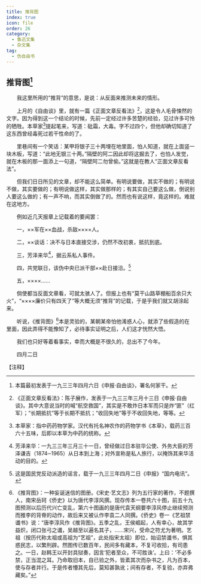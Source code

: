 ```yaml
---
title: 推背图
index: true
icon: file
order: 26
category:
  - 鲁迅文集
  - 杂文集
tag:  
  - 伪自由书
---
```


## 推背图[^①]

　　我这里所用的“推背”的意思，是说：从反面来推测未来的情形。

　　上月的《自由谈》里，就有一篇《正面文章反看法》[^②]，这是令人毛骨悚然的文字。因为得到这一个结论的时候，先前一定经过许多苦楚的经验，见过许多可怜的牺牲。本草家[^③]提起笔来，写道：砒霜，大毒。字不过四个，但他却确切知道了这东西曾经毒死过若干性命的了。

　　里巷间有一个笑话：某甲将银子三十两埋在地里面，怕人知道，就在上面竖一块木板，写道：“此地无银三十两。”隔壁的阿二因此却将这掘去了，也怕人发觉，就在木板的那一面添上一句道，“隔壁阿二勿曾偷。”这就是在教人“正面文章反看法”。

　　但我们日日所见的文章，却不能这么简单。有明说要做，其实不做的；有明说不做，其实要做的；有明说做这样，其实做那样的；有其实自己要这么做，倒说别人要这么做的；有一声不响，而其实倒做了的。然而也有说这样，竟这样的。难就在这地方。

　　例如近几天报章上记载着的要闻罢：

　　一，××军在××血战，杀敌××××人。

　　二，××谈话：决不与日本直接交涉，仍然不改初衷，抵抗到底。

　　三，芳泽来华[^④]，据云系私人事件。

　　四，共党联日，该伪中央已派干部××赴日接洽。[^⑤]

　　五，××××……

　　倘使都当反面文章看，可就太骇人了。但报上也有“莫干山路草棚船百余只大火”，“××××廉价只有四天了”等大概无须“推背”的记载，于是乎我们就又胡涂起来。

　　听说，《推背图》[^⑥]本是灵验的，某朝某帝怕他淆惑人心，就添了些假造的在里面，因此弄得不能豫知了，必待事实证明之后，人们这才恍然大悟。

　　我们也只好等着看事实，幸而大概是不很久的，总出不了今年。

　　四月二日

【注释】

[^①]:本篇最初发表于一九三三年四月六日《申报·自由谈》，署名何家干。

[^②]:《正面文章反看法》：陈子展作，发表于一九三三年三月十三日《申报·自由谈》。其中大意说当时的喊“航空救国”，其实是不敢炸日本军而只是炸“匪”（红军）；“长期抵抗”等于长期不抵抗；“收回失地”等于不收回失地，等等。

[^③]:本草家：指中药药物学家。汉代有托名神农作的药物学书《本草》，载药三百六十五味，后即以本草为中药的统称。

[^④]:芳泽来华：一九三三年三月三十一日，曾经做过日本驻华公使、外务大臣的芳泽谦吉（1874─1965）从日本到上海；对外宣称是私人旅行，以掩饰其来华活动的目的。

[^⑤]:这是国民党反动派造的谣言，载于一九三三年四月二日《申报》“国内电讯”。

[^⑥]:《推背图》：一种妄诞迷信的图册。《宋史·艺文志》列为五行家的著作，不题撰人，南宋岳珂《侨史》以为唐代李淳风撰。现存传本一卷共六十图，前五十九图预测以后历代兴亡变乱，第六十图画的是唐代袁天纲要李淳风停止继续预测而推李的背脊的动作，故后来又被认作李袁二人同撰。《侨史》卷一《艺祖禁谶书》说：“唐李淳风作《推背图》。五季之乱，王侯崛起，人有幸心，故其学益炽，闭口张弓之谶，吴越至以遍名其子，……宋兴，受命之符尤为著明。艺祖（按历代称太祖或高祖为“艺祖”，此处指宋太祖）即位，始诏禁谶书，惧其惑民志，以繁刑辟。然图传已数百年，民间多有藏本，不复可收拾，有司患之。一日，赵韩王以开封具狱奏，因言‘犯者至众，不可胜诛’。上曰：‘不必多禁，正当混之耳。乃命取旧本，自已验之外，皆紊其次而杂书之，凡为百本，使与存者并行。于是传者懵其先后，莫知甚孰讹；间有存者，不复验，亦弃弗藏矣。”
